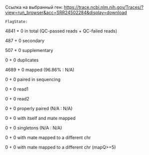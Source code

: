Ссылка на выбранный ген: https://trace.ncbi.nlm.nih.gov/Traces/?view=run_browser&acc=SRR24502284&display=download

    FlagState:

4841 + 0 in total (QC-passed reads + QC-failed reads)

487 + 0 secondary

507 + 0 supplementary

0 + 0 duplicates

4689 + 0 mapped (96.86% : N/A)

0 + 0 paired in sequencing

0 + 0 read1

0 + 0 read2

0 + 0 properly paired (N/A : N/A)

0 + 0 with itself and mate mapped

0 + 0 singletons (N/A : N/A)

0 + 0 with mate mapped to a different chr

0 + 0 with mate mapped to a different chr (mapQ>=5)

